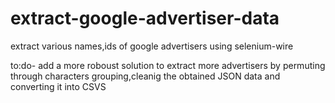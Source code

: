 # extract-google-advertiser-data
extract various names,ids of google advertisers using selenium-wire

to:do-
add a more roboust solution to extract more advertisers by permuting through characters
grouping,cleanig the obtained JSON data and converting it into CSVS
